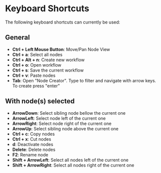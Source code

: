 # Keyboard Shortcuts

The following keyboard shortcuts can currently be used:

## General

 - **Ctrl + Left Mouse Button**: Move/Pan Node View
 - **Ctrl + a**: Select all nodes
 - **Ctrl + Alt + n**: Create new workflow
 - **Ctrl + o**: Open workflow
 - **Ctrl + s**: Save the current workflow
 - **Ctrl + v**: Paste nodes
 - **Tab**: Open "Node Creator". Type to filter and navigate with arrow keys. To create press "enter"


## With node(s) selected

 - **ArrowDown**: Select sibling node bellow the current one
 - **ArrowLeft**: Select node left of the current one
 - **ArrowRight**: Select node right of the current one
 - **ArrowUp**: Select sibling node above the current one
 - **Ctrl + c**: Copy nodes
 - **Ctrl + x**: Cut nodes
 - **d**: Deactivate nodes
 - **Delete**: Delete nodes
 - **F2**: Rename node
 - **Shift + ArrowLeft**: Select all nodes left of the current one
 - **Shift + ArrowRight**: Select all nodes right of the current one
